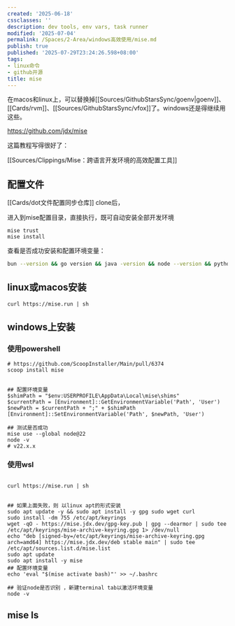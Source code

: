 ```yaml
---
created: '2025-06-18'
cssclasses: ''
description: dev tools, env vars, task runner
modified: '2025-07-04'
permalink: /Spaces/2-Area/windows高效使用/mise.md
publish: true
published: '2025-07-29T23:24:26.598+08:00'
tags:
- linux命令
- github开源
title: mise
---
```

在macos和linux上，可以替换掉[[Sources/GithubStarsSync/goenv\|goenv]]、[[Cards/rvm]]、[[Sources/GithubStarsSync/vfox]]了。windows还是得继续用这些。

https://github.com/jdx/mise

这篇教程写得很好了：

[[Sources/Clippings/Mise：跨语言开发环境的高效配置工具]]

## 配置文件

[[Cards/dot文件配置同步仓库]] clone后，

进入到mise配置目录，直接执行，既可自动安装全部开发环境

```
mise trust
mise install
```

查看是否成功安装和配置环境变量：

```bash
bun --version && go version && java -version && node --version && python --version && ruby --version && rustc --version
```

## linux或macos安装

```
curl https://mise.run | sh
```

## windows上安装

### 使用powershell

```
# https://github.com/ScoopInstaller/Main/pull/6374
scoop install mise


## 配置环境变量
$shimPath = "$env:USERPROFILE\AppData\Local\mise\shims"
$currentPath = [Environment]::GetEnvironmentVariable('Path', 'User')
$newPath = $currentPath + ";" + $shimPath
[Environment]::SetEnvironmentVariable('Path', $newPath, 'User')

## 测试是否成功
mise use --global node@22
node -v
# v22.x.x
```

### 使用wsl

```

curl https://mise.run | sh


## 如果上面失败，则 以linux apt的形式安装
sudo apt update -y && sudo apt install -y gpg sudo wget curl
sudo install -dm 755 /etc/apt/keyrings
wget -qO - https://mise.jdx.dev/gpg-key.pub | gpg --dearmor | sudo tee /etc/apt/keyrings/mise-archive-keyring.gpg 1> /dev/null
echo "deb [signed-by=/etc/apt/keyrings/mise-archive-keyring.gpg arch=amd64] https://mise.jdx.dev/deb stable main" | sudo tee /etc/apt/sources.list.d/mise.list
sudo apt update
sudo apt install -y mise
## 配置环境变量
echo 'eval "$(mise activate bash)"' >> ~/.bashrc

## 验证node是否识别 ，新建terminal tab以激活环境变量
node -v
```

## mise ls

```

```

